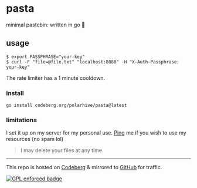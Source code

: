 # pasta

minimal pastebin: written in go 🤌

## usage
```
$ export PASSPHRASE="your-key"
$ curl -F "file=@file.txt" "localhost:8080" -H "X-Auth-Passphrase: your-key"
```
The rate limiter has a 1 minute cooldown.

### install

```
go install codeberg.org/polarhive/pasta@latest
```

### limitations

I set it up on my server for my personal use. [Ping](https://polarhive.net/contact) me if you wish to use my resources (no spam lol)

> I may delete your files at any time.

---
This repo is hosted on [Codeberg](https://codeberg.org/polarhive/pasta) & mirrored to [GitHub](https://github.com/polarhive/pasta) for traffic.

[![GPL enforced badge](https://img.shields.io/badge/GPL-enforced-blue.svg "This project enforces the GPL.")](https://gplenforced.org)

